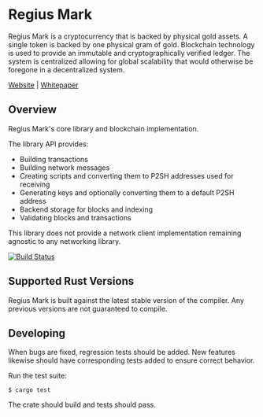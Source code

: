 # Regius Mark

Regius Mark is a cryptocurrency that is backed by physical gold assets. A single
token is backed by one physical gram of gold. Blockchain technology is used to
provide an immutable and cryptographically verified ledger. The system is
centralized allowing for global scalability that would otherwise be foregone in
a decentralized system.

[Website](https://regiusmark.io) |
[Whitepaper](https://regiusmark.io/whitepaper)

## Overview

Regius Mark's core library and blockchain implementation.

The library API provides:

- Building transactions
- Building network messages
- Creating scripts and converting them to P2SH addresses used for receiving
- Generating keys and optionally converting them to a default P2SH address
- Backend storage for blocks and indexing
- Validating blocks and transactions

This library does not provide a network client implementation remaining agnostic
to any networking library.

[![Build Status](https://travis-ci.com/RegiusMark/regiusmark.svg?branch=master)](https://travis-ci.com/RegiusMark/regiusmark)

## Supported Rust Versions

Regius Mark is built against the latest stable version of the compiler. Any
previous versions are not guaranteed to compile.

## Developing

When bugs are fixed, regression tests should be added. New features likewise
should have corresponding tests added to ensure correct behavior.

Run the test suite:
```
$ cargo test
```

The crate should build and tests should pass.
